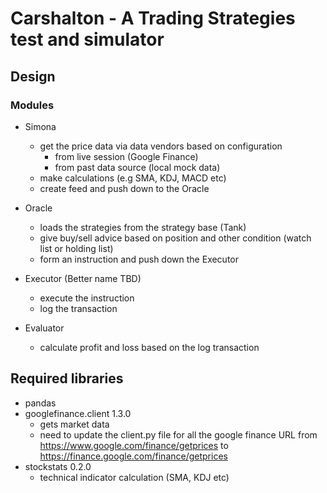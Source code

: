 # Carshalton - A Trading Strategies test and simulator


## Design

### Modules

* Simona
  * get the price data via data vendors based on configuration
    * from live session (Google Finance)
    * from past data source (local mock data)
  * make calculations (e.g SMA, KDJ, MACD etc)
  * create feed and push down to the Oracle

* Oracle
  * loads the strategies from the strategy base (Tank)
  * give buy/sell advice based on position and other condition (watch list or holding list)
  * form an instruction and push down the Executor

* Executor (Better name TBD)
  * execute the instruction
  * log the transaction


* Evaluator
  * calculate profit and loss based on the log transaction


## Required libraries
* pandas
* googlefinance.client 1.3.0
  * gets market data
  * need to update the client.py file for all the google finance URL from https://www.google.com/finance/getprices to https://finance.google.com/finance/getprices
* stockstats 0.2.0
  * technical indicator calculation (SMA, KDJ etc)


